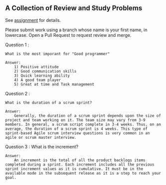 ## A Collection of Review and Study Problems

See [assignment](https://cpske.github.io/ISP/assignment/problemset-assignment) for details.

Please submit work using a branch whose name is your first name, in lowercase. Open a Pull Request to request review and merge.


Question 1 :

    What is the most imporant for "Good programmer"

    Answer:
        1) Positive attitude
        2) Good communication skills
        3) Quick learning ability
        4) A good team player
        5) Great at time and Task management

Question 2 :

    What is the duration of a scrum sprint?

    Answer:
        Generally, the duration of a scrum sprint depends upon the size of project and team working on it. The team size may vary from 3-9 members. In general, a scrum script complete in 3-4 weeks. Thus, on an average, the duration of a scrum sprint is 4 weeks. This type of sprint-based Agile scrum interview questions is very common in an agile or scrum master interview.

Question 3 :
    What is the increment?

    Answer:
        An increment is the total of all the product backlogs items completed during a sprint. Each increment includes all the previous sprint increment values as it is cumulative. It must be in the available mode in the subsequent release as it is a step to reach your goal.

    



